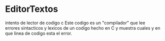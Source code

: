 # EditorTextos
intento de lector de codigo c 
Este codigo es un "compilador" que lee errores sintacticos y lexicos de un codigo hecho en C y muestra cuales y en que linea de codigo esta el error.